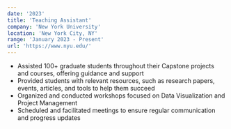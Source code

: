 ```yaml
---
date: '2023'
title: 'Teaching Assistant'
company: 'New York University'
location: 'New York City, NY'
range: 'January 2023 - Present'
url: 'https://www.nyu.edu/'
---
```


- Assisted 100+ graduate students throughout their Capstone projects and courses, offering guidance and support
- Provided students with relevant resources, such as research papers, events, articles, and tools to help them succeed
- Organized and conducted workshops focused on Data Visualization and Project Management
- Scheduled and facilitated meetings to ensure regular communication and progress updates
